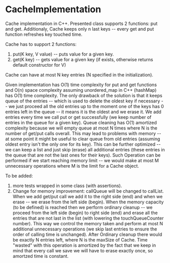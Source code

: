 # CacheImplementation
Cache implementation in C++. Presented class supports 2 functions: put and get. Additionaly, Cache keeps only n last keys -- every get and put function refreshes key touched time.

Cache has to support 2 functions:
1. put(K key, V value) -- puts value for a given key.
2. get(K key) -- gets value for a given key (if exists, otherwise returns default constructor for V)

Cache can have at most N key entries (N specified in the initialization).

Given implementation has O(1) time complexity for put and get functions and O(n) space complexity assuming unordered_map in C++ (hashMap) has O(1) time complexity. The only drawback of the solution is that it keeps queue of the entries -- which is used to delete the oldest key if necessary -- we just proceed all the old entries up to the moment one of the keys has 0 entries left in the queue -- it means it is the oldest and we erase it. We add entries every time we call put or get successfully (we keep number of entries in the queue for a given key). Queue cleaning has O(1) amortized complexity because we will empty queue at most N times where N is the number of get/put calls overall. This may lead to problems with memory -- at some point it might be useful to clear queue from old entries (assuming oldest entry isn't the only one for its key). This can be further optimized -- we can keep a list and just skip (erase) all additional entries (these entries in the queue that are not the last ones for their keys). Such Operation can be performed if we start reaching memory limit -- we would make at most M unnecessary operations where M is the limit for a Cache object.


To be added:
1. more tests wrapped in some class (with assertions).
2. Change for memory improvement: callQueue will be changed to callList. When we add get/put call we add it to the right side (end) and when we erase -- we erase from the left side (begin). When the memory capacity (to be defined) is reached then we perform ordinary cleanup -- we proceed from the left side (begin) to right side (end) and erase all the entries that are not last in the list (with lowering the touchQueueCounter number). This way we control the memory taken and perform at most N additional unnecessary operations (we skip last entries to ensure the order of calling time is unchanged). After Ordinary cleanup there would be exactly N entries left, where N is the maxSize of Cache. Time "wasted" with this operation is amortized by the fact that we keep in mind that every call we save we will have to erase exactly once, so amortzed time is constant.
